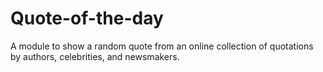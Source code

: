 # Quote-of-the-day
A module to show a random quote from an online collection of quotations by authors, celebrities, and newsmakers.
